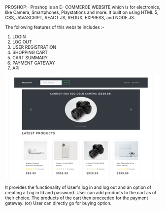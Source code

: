 PROSHOP:-
Proshop is an E- COMMERCE WEBSITE which is for electronics, like Camera, Smartphones, Playstations and more.
It built on using HTML 5, CSS, JAVASCRIPT, REACT JS, REDUX, EXPRESS, and NODE JS.

The following features of this website includes :-
  1. LOGIN 
  2. LOG OUT
  3. USER REGISTRATION
  4. SHOPPING CART
  5. CART SUMMARY
  6. PAYMENT GATEWAY
  7. API 
  
 ![screenshot](https://github.com/Vaidehi-js/Xenon-Stack-Task/blob/main/uploads/TASK%20screenshot.png) 
 
 
It provides the functionality of User's log in and log out and an option of creating a Log in Id and password.
User can add products to the cart as of their choice.
The products of the cart then proceeded for the payment gateway.
(or) User can directly go for buying option.
